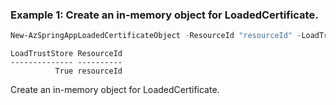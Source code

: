 ### Example 1: Create an in-memory object for LoadedCertificate.
```powershell
New-AzSpringAppLoadedCertificateObject -ResourceId "resourceId" -LoadTrustStore:$true
```

```output
LoadTrustStore ResourceId
-------------- ----------
          True resourceId
```

Create an in-memory object for LoadedCertificate.
